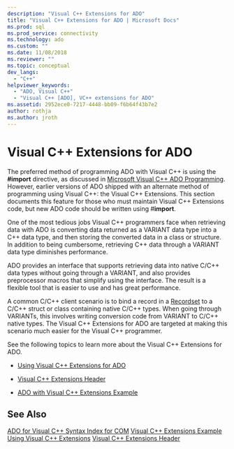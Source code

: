 ```yaml
---
description: "Visual C++ Extensions for ADO"
title: "Visual C++ Extensions for ADO | Microsoft Docs"
ms.prod: sql
ms.prod_service: connectivity
ms.technology: ado
ms.custom: ""
ms.date: 11/08/2018
ms.reviewer: ""
ms.topic: conceptual
dev_langs:
  - "C++"
helpviewer_keywords:
  - "ADO, Visual C++"
  - "Visual C++ [ADO], VC++ extensions for ADO"
ms.assetid: 2952ece0-7217-4448-bb09-f6b64f43b7e2
author: rothja
ms.author: jroth
---
```

# Visual C++ Extensions for ADO
The preferred method of programming ADO with Visual C++ is using the **#import** directive, as discussed in [Microsoft Visual C++ ADO Programming](./visual-c-ado-programming.md). However, earlier versions of ADO shipped with an alternate method of programming using Visual C++: the Visual C++ Extensions. This section documents this feature for those who must maintain Visual C++ Extensions code, but new ADO code should be written using #**import**.

 One of the most tedious jobs Visual C++ programmers face when retrieving data with ADO is converting data returned as a VARIANT data type into a C++ data type, and then storing the converted data in a class or structure. In addition to being cumbersome, retrieving C++ data through a VARIANT data type diminishes performance.

 ADO provides an interface that supports retrieving data into native C/C++ data types without going through a VARIANT, and also provides preprocessor macros that simplify using the interface. The result is a flexible tool that is easier to use and has great performance.

 A common C/C++ client scenario is to bind a record in a [Recordset](../../reference/ado-api/recordset-object-ado.md) to a C/C++ struct or class containing native C/C++ types. When going through VARIANTs, this involves writing conversion code from VARIANT to C/C++ native types. The Visual C++ Extensions for ADO are targeted at making this scenario much easier for the Visual C++ programmer.

 See the following topics to learn more about the Visual C++ Extensions for ADO.

-   [Using Visual C++ Extensions for ADO](./using-visual-c-extensions.md)

-   [Visual C++ Extensions Header](./visual-c-extensions-header.md)

-   [ADO with Visual C++ Extensions Example](./visual-c-extensions-example.md)

## See Also
 [ADO for Visual C++ Syntax Index for COM](../../reference/ado-api/ado-for-visual-c-syntax-index-for-com.md)
 [Visual C++ Extensions Example](./visual-c-extensions-example.md)
 [Using Visual C++ Extensions](./using-visual-c-extensions.md)
 [Visual C++ Extensions Header](./visual-c-extensions-header.md)